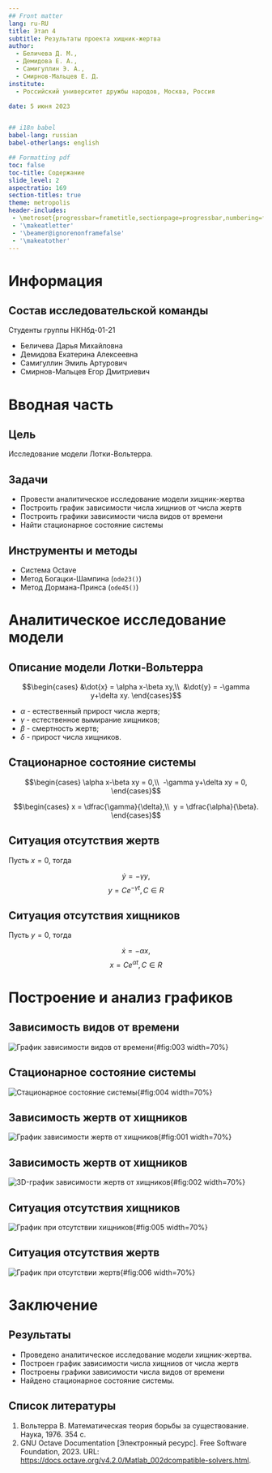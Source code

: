 ```yaml
---
## Front matter
lang: ru-RU
title: Этап 4
subtitle: Результаты проекта хищник-жертва
author:
  - Беличева Д. М.,
  - Демидова Е. А.,
  - Самигуллин Э. А.,
  - Смирнов-Мальцев Е. Д.
institute:
  - Российский университет дружбы народов, Москва, Россия

date: 5 июня 2023


## i18n babel
babel-lang: russian
babel-otherlangs: english

## Formatting pdf
toc: false
toc-title: Содержание
slide_level: 2
aspectratio: 169
section-titles: true
theme: metropolis
header-includes:
 - \metroset{progressbar=frametitle,sectionpage=progressbar,numbering=fraction}
 - '\makeatletter'
 - '\beamer@ignorenonframefalse'
 - '\makeatother'
---
```


# Информация

## Состав исследовательской команды

Студенты группы НКНбд-01-21

- Беличева Дарья Михайловна
- Демидова Екатерина Алексеевна
- Самигуллин Эмиль Артурович
- Смирнов-Мальцев Егор Дмитриевич

# Вводная часть

## Цель

Исследование модели Лотки-Вольтерра.

## Задачи

- Провести аналитическое исследование модели хищник-жертва
- Построить график зависимости числа хищниов от числа жертв
- Построить графики зависимости числа видов от времени
- Найти стационарное состояние системы

## Инструменты и методы

- Система Octave
- Метод Богацки-Шампина (`ode23()`)
- Метод Дормана-Принса (`ode45()`)

# Аналитическое исследование модели

## Описание модели Лотки-Вольтерра

$$\begin{cases}
  &\dot{x} = \alpha x-\beta xy,\\
  &\dot{y} = -\gamma y+\delta xy.
\end{cases}$$

- $\alpha$ - естественный прирост числа жертв;
- $\gamma$ - естественное вымирание хищников;
- $\beta$ - смертность жертв;
- $\delta$ - прирост числа хищников.

## Стационарное состояние системы

$$\begin{cases}
  \alpha x-\beta xy = 0,\\
  -\gamma y+\delta xy = 0,
\end{cases}$$

$$\begin{cases}
  x = \dfrac{\gamma}{\delta},\\
  y = \dfrac{\alpha}{\beta}.
\end{cases}$$

## Ситуация отсутствия жертв

Пусть $x = 0$, тогда

$$
\dot{y} = -\gamma y,
$$
$$
y = Ce^{-\gamma t}, C\in R
$$

## Ситуация отсутствия хищников

Пусть $y = 0$, тогда

$$
\dot{x} = -\alpha x,
$$
$$
x = Ce^{\alpha t}, C\in R
$$

# Построение и анализ графиков

## Зависимость видов от времени

![График зависимости видов от времени](image/rk45_pp.png){#fig:003 width=70%}

## Стационарное состояние системы

![Стационарное состояние системы](image/rk45_stac.png){#fig:004 width=70%}

## Зависимость жертв от хищников

![График зависимости жертв от хищников](image/rk45_faz_0.1_50.png){#fig:001 width=70%}

## Зависимость жертв от хищников

![3D-график зависимости жертв от хищников](image/rk45_3d_stac.png){#fig:002 width=70%}

## Ситуация отсутствия хищников

![График при отсутствии хищников](image/rk45_pred0.png){#fig:005 width=70%}

## Ситуация отсутствия жертв

![График при отсутствии жертв](image/rk45_prey0.png){#fig:006 width=70%}

# Заключение

## Результаты

- Проведено аналитическое исследование модели хищник-жертва.
- Построен график зависимости числа хищниов от числа жертв
- Построены графики зависимости числа видов от времени
- Найдено стационарное состояние системы.

## Список литературы

1. Вольтерра В. Математическая теория борьбы за существование. Наука, 1976. 354 с.
2. GNU Octave Documentation [Электронный ресурс]. Free Software Foundation, 2023. URL: https://docs.octave.org/v4.2.0/Matlab_002dcompatible-solvers.html.
